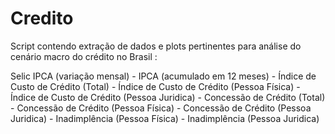 # Credito
Script contendo extração de dados e plots pertinentes para análise do cenário macro do crédito no Brasil : 

Selic 
IPCA (variação mensal) -
IPCA (acumulado em 12 meses) -
Índice de Custo de Crédito (Total) -
Índice de Custo de Crédito (Pessoa Física) -
Índice de Custo de Crédito (Pessoa Juridica) -
Concessão de Crédito (Total) - 
Concessão de Crédito (Pessoa Física) -
Concessão de Crédito (Pessoa Juridica) -
Inadimplência (Pessoa Física) -
Inadimplência (Pessoa Juridica) 
